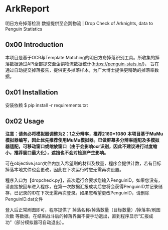# ArkReport
明日方舟掉落检测 数据提供至企鹅物流 | Drop Check of Arknights, data to Penguin Statistics
## 0x00 Introduction
本项目是基于OCR与Template Matching的明日方舟掉落识别工具。所收集的掉落数据通过API全部提交至企鹅物流数据统计(https://penguin-stats.io/)， 旨在通过自动提交掉落报告，提供更多掉落样本，为广大博士提供更精确的掉落率数据。

## 0x01 Installation
安装依赖
$ pip install -r requirements.txt

## 0x02 Usage
**注意：请务必将模拟器调整为2：1之分辨率，推荐2160\*1080**
**本项目基于MuMu模拟器编写，因此优先推荐使用MuMu模拟器。已做屏幕多分辨率适配及多模拟器适配，可移动窗口或缩放窗口（由于会影响ocr识别，因此不建议进行过度缩小，推荐窗口最大化），遮挡也不会对检测产生影响。**

可在objective.json文件内加入希望刷的材料及数量，程序会提供计数，若有目标掉落本地文件也会更改，因此在下次运行时您无需再次设置。

程序入口为【dropcheck.py】，首次运行会要求您输入PenguinID，如果您没有，请直接按回车进入程序，在第一次数据汇报成功后您将会获得PenguinID并记录储存，已记录的ID在下次无需再次登录。如果您希望更改PenguinID，请删除PenguinID.dat文件

登入后正常刷图即可，程序提供了 掉落名称/掉落数量（目标数量）/掉落率/刷图次数 等数据。在结束战斗后的掉落界面不要手动退出，直到程序显示“汇报成功”（部分模拟器可自动退出）。
